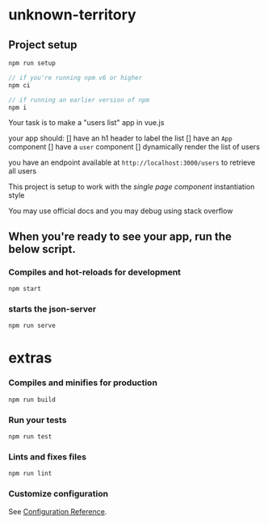 # unknown-territory

## Project setup
```js
npm run setup

// if you're running npm v6 or higher
npm ci

// if running an earlier version of npm
npm i
```

Your task is to make a "users list" app in vue.js

your app should: 
[] have an h1 header to label the list
[] have an `App` component
[] have a `user` component
[] dynamically render the list of users

you have an endpoint available at `http://localhost:3000/users` to retrieve all users

This project is setup to work with the *single page component* instantiation style

You may use official docs and you may debug using stack overflow

## When you're ready to see your app, run the below script.
### Compiles and hot-reloads for development
```
npm start
```
### starts the json-server
```
npm run serve
```



# extras

### Compiles and minifies for production
```
npm run build
```

### Run your tests
```
npm run test
```

### Lints and fixes files
```
npm run lint
```

### Customize configuration
See [Configuration Reference](https://cli.vuejs.org/config/).
